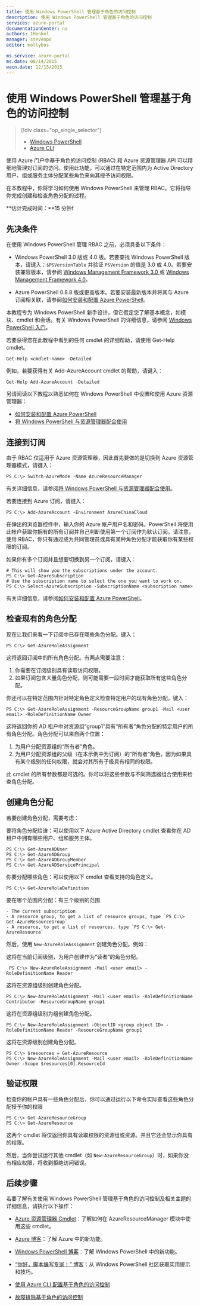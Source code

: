 ```yaml
---
title: 使用 Windows PowerShell 管理基于角色的访问控制
description: 使用 Windows PowerShell 管理基于角色的访问控制
services: azure-portal
documentationCenter: na
authors: IHenkel
manager: stevenpo
editor: mollybos

ms.service: azure-portal
ms.date: 08/14/2015
wacn.date: 12/15/2015
---
```


# 使用 Windows PowerShell 管理基于角色的访问控制 #

> [!div class="op_single_selector"]
>- [Windows PowerShell](./role-based-access-control-powershell.md)
>- [Azure CLI](./role-based-access-control-xplat-cli.md)

使用 Azure 门户中基于角色的访问控制 (RBAC) 和 Azure 资源管理器 API 可以精细地管理对订阅的访问。使用此功能，可以通过在特定范围内为 Active Directory 用户、组或服务主体分配某些角色来向其授予访问权限。

在本教程中，你将学习如何使用 Windows PowerShell 来管理 RBAC。它将指导你完成创建和检查角色分配的过程。

**估计完成时间：**15 分钟f

## 先决条件

在使用 Windows PowerShell 管理 RBAC 之前，必须具备以下条件：

- Windows PowerShell 3.0 版或 4.0 版。若要查找 Windows PowerShell 版本，请键入：`$PSVersionTable` 并验证 `PSVersion` 的值是 3.0 或 4.0。若要安装兼容版本，请参阅 [Windows Management Framework 3.0 ](http://www.microsoft.com/download/details.aspx?id=34595) 或 [Windows Management Framework 4.0](https://www.microsoft.com/zh-CN/download/details.aspx?id=40855)。

- Azure PowerShell 0.8.8 版或更高版本。若要安装最新版本并将其与 Azure 订阅相关联，请参阅[如何安装和配置 Azure PowerShell](./powershell-install-configure.md)。

本教程专为 Windows PowerShell 新手设计，但它假定您了解基本概念，如模块、cmdlet 和会话。有关 Windows PowerShell 的详细信息，请参阅 [Windows PowerShell 入门](http://technet.microsoft.com/zh-cn/library/hh857337.aspx)。

若要获得您在此教程中看到的任何 cmdlet 的详细帮助，请使用 Get-Help cmdlet。

```
Get-Help <cmdlet-name> -Detailed
```

例如，若要获得有关 Add-AzureAccount cmdlet 的帮助，请键入：

```
Get-Help Add-AzureAccount -Detailed
```

另请阅读以下教程以熟悉如何在 Windows PowerShell 中设置和使用 Azure 资源管理器：

- [如何安装和配置 Azure PowerShell](./powershell-install-configure.md)
- [将 Windows PowerShell 与资源管理器配合使用](./azure-resource-manager/powershell-azure-resource-manager.md)

## 连接到订阅

由于 RBAC 仅适用于 Azure 资源管理器，因此首先要做的是切换到 Azure 资源管理器模式，请键入：

```
PS C:\> Switch-AzureMode -Name AzureResourceManager
```

有关详细信息，请参阅[将 Windows PowerShell 与资源管理器配合使用](./azure-resource-manager/powershell-azure-resource-manager.md)。

若要连接到 Azure 订阅，请键入：

```
PS C:\> Add-AzureAccount -Environment AzureChinaCloud
```

在弹出的浏览器控件中，输入你的 Azure 帐户用户名和密码。PowerShell 将使用此帐户获取你拥有的所有订阅并自己判断使用第一个订阅作为默认订阅。请注意，使用 RBAC，你只有通过成为共同管理员或具有某种角色分配才能获取你有某些权限的订阅。

如果你有多个订阅并且想要切换到另一个订阅，请键入：

```
# This will show you the subscriptions under the account.
PS C:\> Get-AzureSubscription
# Use the subscription name to select the one you want to work on.
PS C:\> Select-AzureSubscription -SubscriptionName <subscription name>
```

有关详细信息，请参阅[如何安装和配置 Azure PowerShell](./powershell-install-configure.md)。

## 检查现有的角色分配

现在让我们来看一下订阅中已存在哪些角色分配。键入：

```
PS C:\> Get-AzureRoleAssignment
```

这将返回订阅中的所有角色分配。有两点需要注意：

1. 你需要在订阅级别具有读取访问权限。
2. 如果订阅包含大量角色分配，则可能需要一段时间才能获取所有这些角色分配。

你还可以在特定范围内针对特定角色定义检查特定用户的现有角色分配。键入：

```
PS C:\> Get-AzureRoleAssignment -ResourceGroupName group1 -Mail <user email> -RoleDefinitionName Owner
```

这将返回你的 AD 租户中对资源组“group1”具有“所有者”角色分配的特定用户的所有角色分配。角色分配可以来自两个位置：

1. 为用户分配资源组的“所有者”角色。
2. 为用户分配资源组的父级（在本示例中为订阅）的“所有者”角色，因为如果具有某个级别的任何权限，就会对其所有子级具有相同的权限。

此 cmdlet 的所有参数都是可选的。你可以将这些参数与不同筛选器组合使用来检查角色分配。

## 创建角色分配

若要创建角色分配，需要考虑：

要将角色分配给谁：可以使用以下 Azure Active Directory cmdlet 查看你在 AD 租户中拥有哪些用户、组和服务主体。

```
PS C:\> Get-AzureADUser
PS C:\> Get-AzureADGroup
PS C:\> Get-AzureADGroupMember
PS C:\> Get-AzureADServicePrincipal
```

你要分配哪些角色：可以使用以下 cmdlet 查看支持的角色定义。

```
PS C:\> Get-AzureRoleDefinition
```

要在哪个范围内分配：有三个级别的范围

```
- The current subscription
- A resource group, to get a list of resource groups, type `PS C:\> Get-AzureResourceGroup`
- A resource, to get a list of resources, type `PS C:\> Get-AzureResource`
```

然后，使用 `New-AzureRoleAssignment` 创建角色分配。例如：

这将在当前订阅级别，为用户创建作为“读者”的角色分配。

```
 PS C:\> New-AzureRoleAssignment -Mail <user email> -RoleDefinitionName Reader
```

这将在资源组级别创建角色分配。

```
PS C:\> New-AzureRoleAssignment -Mail <user email> -RoleDefinitionName Contributor -ResourceGroupName group1
```

这将在资源组级别为组创建角色分配。

```
PS C:\> New-AzureRoleAssignment -ObjectID <group object ID> -RoleDefinitionName Reader -ResourceGroupName group1
```

这将在资源级别创建角色分配。

```
PS C:\> $resources = Get-AzureResource
PS C:\> New-AzureRoleAssignment -Mail <user email> -RoleDefinitionName Owner -Scope $resources[0].ResourceId
```

## 验证权限

检查你的帐户具有一些角色分配后，你可以通过运行以下命令实际查看这些角色分配授予你的权限

```
PS C:\> Get-AzureResourceGroup
PS C:\> Get-AzureResource
```

这两个 cmdlet 将仅返回你具有读取权限的资源组或资源。并且它还会显示你具有的权限。

然后，当你尝试运行其他 cmdlet（如 `New-AzureResourceGroup`）时，如果你没有相应权限，将收到拒绝访问错误。

## 后续步骤

若要了解有关使用 Windows PowerShell 管理基于角色的访问控制及相关主题的详细信息，请执行以下操作：

- [Azure 资源管理器 Cmdlet](https://msdn.microsoft.com/zh-cn/library/azure/dn708504.aspx)：了解如何在 AzureResourceManager 模块中使用这些 cmdlet。

- [Azure 博客](http://blogs.msdn.com/azure)：了解 Azure 中的新功能。
- [Windows PowerShell 博客](http://blogs.msdn.com/powershell)：了解 Windows PowerShell 中的新功能。
- [“你好，脚本编写专家！” 博客](http://blogs.technet.com/b/heyscriptingguy/)：从 Windows PowerShell 社区获取实用提示和技巧。
- [使用 Azure CLI 配置基于角色的访问控制](./role-based-access-control-xplat-cli.md)
- [故障排除基于角色的访问控制](./active-directory/role-based-access-control-troubleshooting.md)

<!---HONumber=71-->